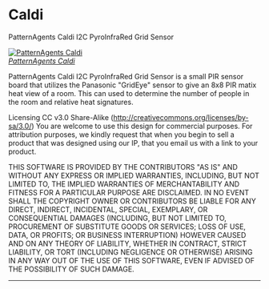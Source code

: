 Caldi
=============

PatternAgents Caldi I2C PyroInfraRed Grid Sensor

[![PatternAgents Caldi](http://www.patternagent.com/img/project/Caldi/Caldi_model.png)  
*PatternAgents Caldi*](http://www.patternagent.com/projects/caldi.html)

PatternAgents Caldi I2C PyroInfraRed Grid Sensor is a small PIR sensor board that utilizes
the Panasonic "GridEye" sensor to give an 8x8 PIR matix heat view of a room.
This can used to determine the number of people in the room and relative heat signatures.

Licensing CC v3.0 Share-Alike (http://creativecommons.org/licenses/by-sa/3.0/) 
You are welcome to use this design for commercial purposes. 
For attribution purposes, we kindly request that when you begin to sell a product 
that was designed using our IP, that you email us with a link to your product.

THIS SOFTWARE IS PROVIDED BY THE CONTRIBUTORS "AS IS" AND WITHOUT ANY EXPRESS OR IMPLIED WARRANTIES, 
INCLUDING, BUT NOT LIMITED TO, THE IMPLIED WARRANTIES OF MERCHANTABILITY AND FITNESS FOR A PARTICULAR PURPOSE ARE DISCLAIMED. 
IN NO EVENT SHALL THE COPYRIGHT OWNER OR CONTRIBUTORS BE LIABLE FOR ANY DIRECT, INDIRECT, INCIDENTAL, SPECIAL, EXEMPLARY, 
OR CONSEQUENTIAL DAMAGES (INCLUDING, BUT NOT LIMITED TO, PROCUREMENT OF SUBSTITUTE GOODS OR SERVICES; LOSS OF USE, DATA, 
OR PROFITS; OR BUSINESS INTERRUPTION) HOWEVER CAUSED AND ON ANY THEORY OF LIABILITY, WHETHER IN CONTRACT, 
STRICT LIABILITY, OR TORT (INCLUDING NEGLIGENCE OR OTHERWISE) ARISING IN ANY WAY OUT OF THE USE OF THIS SOFTWARE, 
EVEN IF ADVISED OF THE POSSIBILITY OF SUCH DAMAGE. 

-------------------------------------------------------------------------------------------
